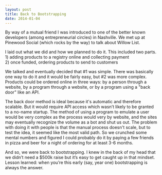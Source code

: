 ```yaml
---
layout: post
title: Back to Bootstrapping
date: 2014-01-04
---
```

<p>By way of a mutual friend I was introduced to one of the better known developers (among entrepreneurial circles) in Nashville. We met up at Pinewood Social (which rocks by the way) to talk about Willow List.</p>
<p>I laid out what we did and how we planned to do it. This included two parts. <br />
1) adding products to a registry online and collecting payment<br />
2) once funded, ordering products to send to customers</p>
<p>We talked and eventually decided that #1 was simple. There was basically one way to do it and it would be fairly easy, but #2 was more complex. Products could be ordered online in three ways: by a person through a website, by a program through a website, or by a program using a "back door" like an API.</p>
<p>The back door method is ideal because it's automatic and therefore scalable. But it would require API access which wasn’t likely to be granted to a no-name startup. The method of using a program to emulate a user would be very complex as the process would very by website, and the sites may eventually recognize the volume as a bot and shut us out. The problem with doing it with people is that the manual process doesn't scale, but to test the idea, it seemed like the most valid path. So we crunched some mental numbers and figured I could probably do it by paying  a few friends in pizza and beer for a night of ordering for at least 3-6 months.</p>
<p>And so, we were back to bootstrapping. I knew in the back of my head that we didn’t need a $500k raise but it’s easy to get caught up in that mindset. Lesson learned: when you’re this early (say, year one) bootstrapping is always the answer.</p>